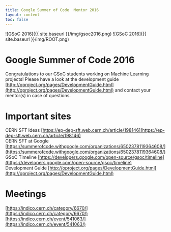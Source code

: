 ```yaml
---
title: Google Summer of Code  Mentor 2016
layout: content
toc: false
---
```


![GSoC 2016]({{ site.baseurl }}/img/gsoc2016.png)
![GSoC 2016]({{ site.baseurl }}/img/ROOT.png)

# Google Summer of Code 2016
Congratulations to our GSoC students working on Machine Learning projects! Please have a look at the development guide [http://oproject.org/pages/DevelopmentGuide.html](http://oproject.org/pages/DevelopmentGuide.html) and contact your mentor(s) in case of questions.

# Important sites
CERN SFT Ideas [https://ep-dep-sft.web.cern.ch/article/198146](https://ep-dep-sft.web.cern.ch/article/198146)  
CERN SFT at Google [https://summerofcode.withgoogle.com/organizations/6502378119364608/](https://summerofcode.withgoogle.com/organizations/6502378119364608/)   
GSoC Timeline [https://developers.google.com/open-source/gsoc/timeline](https://developers.google.com/open-source/gsoc/timeline)   
Development Guide [http://oproject.org/pages/DevelopmentGuide.html](http://oproject.org/pages/DevelopmentGuide.html)  

# Meetings
[https://indico.cern.ch/category/6670/](https://indico.cern.ch/category/6670/)
[https://indico.cern.ch/event/541063/](https://indico.cern.ch/event/541063/)

